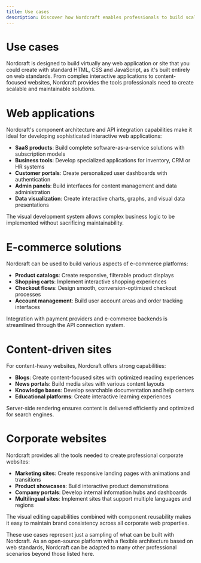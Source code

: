 ```yaml
---
title: Use cases
description: Discover how Nordcraft enables professionals to build scalable web applications, e-commerce solutions, content sites and corporate websites using web standards. Explore real-world examples of what you can create with this powerful development engine.
---
```


# Use cases
Nordcraft is designed to build virtually any web application or site that you could create with standard HTML, CSS and JavaScript, as it's built entirely on web standards. From complex interactive applications to content-focused websites, Nordcraft provides the tools professionals need to create scalable and maintainable solutions.

# Web applications
Nordcraft's component architecture and API integration capabilities make it ideal for developing sophisticated interactive web applications:
- **SaaS products**: Build complete software-as-a-service solutions with subscription models
- **Business tools**: Develop specialized applications for inventory, CRM or HR systems
- **Customer portals**: Create personalized user dashboards with authentication
- **Admin panels**: Build interfaces for content management and data administration
- **Data visualization**: Create interactive charts, graphs, and visual data presentations

The visual development system allows complex business logic to be implemented without sacrificing maintainability.

# E-commerce solutions
Nordcraft can be used to build various aspects of e-commerce platforms:
- **Product catalogs**: Create responsive, filterable product displays
- **Shopping carts**: Implement interactive shopping experiences
- **Checkout flows**: Design smooth, conversion-optimized checkout processes
- **Account management**: Build user account areas and order tracking interfaces

Integration with payment providers and e-commerce backends is streamlined through the API connection system.

# Content-driven sites
For content-heavy websites, Nordcraft offers strong capabilities:
- **Blogs**: Create content-focused sites with optimized reading experiences
- **News portals**: Build media sites with various content layouts
- **Knowledge bases**: Develop searchable documentation and help centers
- **Educational platforms**: Create interactive learning experiences

Server-side rendering ensures content is delivered efficiently and optimized for search engines.

# Corporate websites
Nordcraft provides all the tools needed to create professional corporate websites:
- **Marketing sites**: Create responsive landing pages with animations and transitions
- **Product showcases**: Build interactive product demonstrations 
- **Company portals**: Develop internal information hubs and dashboards
- **Multilingual sites**: Implement sites that support multiple languages and regions

The visual editing capabilities combined with component reusability makes it easy to maintain brand consistency across all corporate web properties.


These use cases represent just a sampling of what can be built with Nordcraft. As an open-source platform with a flexible architecture based on web standards, Nordcraft can be adapted to many other professional scenarios beyond those listed here.